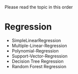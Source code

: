 Please read the topic in this order

#  Regression
 - SimpleLinearRegression
 - Multiple-Linear-Regression
 - Polynomial-Regression
 - Support-Vector-Regression
 - Decision Tree Regression
 - Random Forest Regression
